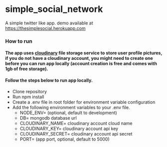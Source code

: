 # simple_social_network
A simple twitter like app. demo available at https://thesimplesocial.herokuapp.com

### How to run
#### The app uses [cloudinary](http://cloudinary.com/) file storage service to store user profile pictures, if you do not have a cloudinary account, you might need to create one before you can run app locally (account creation is free and comes with 1gb of free storage). 
#### Follow the steps below to run app locally.
- Clone repository
- Run npm install
- Create a .env file in root folder for environment variable configuration
- Add the following environment variables to your .env file.
  * NODE_ENV= (optional, default to development)
  * DB= mongodb database url
  * CLOUDINARY_NAME= cloudinary account cloud name
  * CLOUDINARY_KEY= cloudinary account api key
  * CLOUDINARY_SECRET= cloudinary account api secret
  * PORT= (app port, optional, default to 5000)
  

